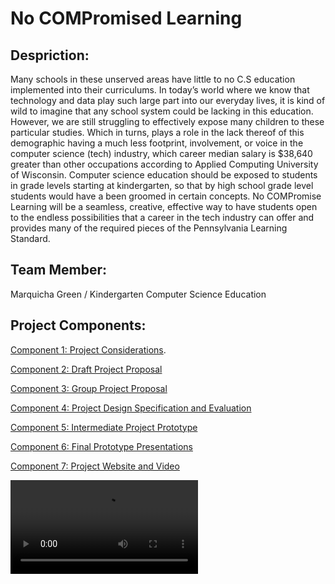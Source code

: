 # No COMPromised Learning

## Despriction: 

Many schools in these unserved areas have little to no C.S education implemented into their curriculums. In today’s world where we know that technology and data play such large part into our everyday lives, it is kind of wild to imagine that any school system could be lacking in this education. However, we are still struggling to effectively expose many children to these particular studies. Which in turns, plays a role in the lack thereof of this demographic having a much less footprint, involvement, or voice in the computer science (tech) industry, which career median salary is $38,640 greater than other occupations according to Applied Computing University of Wisconsin. Computer science education should be exposed to students in grade levels starting at kindergarten, so that by high school grade level students would have a been groomed in certain concepts. No COMPromise Learning will be a seamless, creative, effective way to have students open to the endless possibilities that a career in the tech industry can offer and provides many of the required pieces of the Pennsylvania Learning Standard. 

## Team Member: 
Marquicha Green / Kindergarten Computer Science Education

## Project Components:

[Component 1: Project Considerations](https://github.com/Marquicha/NoCOMPromiseLearning.io/blob/gh-pages/Project%20Comp%20%231%20copy.docx).

[Component 2: Draft Project Proposal](https://github.com/Marquicha/NoCOMPromiseLearning.io/blob/ghpages/Project%20Component%20%232%20Draft%20Proposal.docx)

[Component 3: Group Project Proposal](https://github.com/Marquicha/NoCOMPromiseLearning.io/blob/ghpages/Project%20Component%20%233%20Draft%20Proposal.docx)

[Component 4: Project Design Specification and Evaluation](https://github.com/Marquicha/NoCOMPromiseLearning.io/blob/ghpages/Project%20Component%20%234.docx)

[Component 5: Intermediate Project Prototype](https://github.com/Marquicha/NoCOMPromiseLearning.io/blob/gh-pages/047F85ED-82F5-48E9-BA4A-93181C742AD8.mov)

[Component 6: Final Prototype Presentations](https://github.com/Marquicha/NoCOMPromiseLearning.io/blob/gh-pages/Project%20Presentation%20.pptx)

[Component 7: Project Website and Video](https://marquicha.github.io/NoCOMPromiseLearning.io/) 

<video src="https://user-images.githubusercontent.com/90740354/166620487-2ec8aa48-3cbc-474a-af17-94804308efc9.mov" controls="controls" style="max-width: 730px;">
</video>

